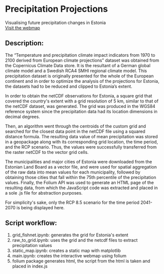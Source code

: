 # Precipitation Projections
Visualising future precipitation changes in Estonia<br> [Visit the webmap]([https://pages.github.com/](https://sinojsingam.github.io/precipitation_projections/))

## Description:
The “Temperature and precipitation climate impact indicators from 1970 to 2100 derived from European climate projections” dataset was obtained from the Copernicus Climate Data store. It is the resultant of a German global climate model and a Swedish RCA4 SMHI regional climate model. This precipitation dataset is originally presented for the whole of the European continent and in order to optimize the analysis of the projections for Estonia, the datasets had to be reduced and clipped to Estonia’s extent.

In order to obtain the netCDF observations for Estonia, a square grid that covered the country's extent with a grid resolution of 5 km, similar to that of the netCDF dataset, was generated. The grid was produced in the WGS84 reference system since the precipitation data had its location dimensions in decimal degrees.

Then, an algorithm went through the centroids of the custom grid and searched for the closest data point in the netCDF file using a squared distance formula. The resulting data value of mean precipitation was stored in a geopackage along with its corresponding grid location, the time period, and the RCP scenario. Thus, the values were successfully transferred from the raster netCDF to the vector grid cells.

The municipalities and major cities of Estonia were downloaded from the Estonian Land Board as a vector file, and were used for spatial aggregation of the raw data into mean values for each municipality, followed by obtaining those cities that fall within the 75th percentile of the precipitation values. Finally, the Folium API was used to generate an HTML page of the resulting data, from which the JavaScript code was extracted and placed in a sole .js file for abstraction purposes.

For simplicity's sake, only the RCP 8.5 scenario for the time period 2041-2070 is being displayed here.

## Script workflow:
1. grid_fishnet.ipynb: generates the grid for Estonia's extent
2. raw_to_grid.ipynb: uses the grid and the netcdf files to extract precipitation values
3. static_map.ipynb: creates a static map with matplotlib
4. main.ipynb: creates the interactive webmap using folium
5. folium package generates html, the script from the html is taken and placed in index.js
